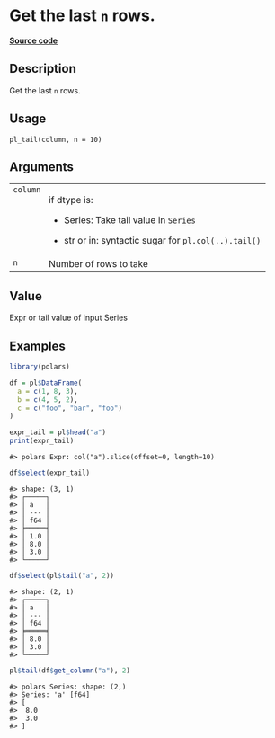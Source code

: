 

# Get the last <code>n</code> rows.

[**Source code**](https://github.com/pola-rs/r-polars/tree/1fd6c01b862685c50e295d9b2ef690a69c3a7963/R/functions__lazy.R#L267)

## Description

Get the last <code>n</code> rows.

## Usage

<pre><code class='language-R'>pl_tail(column, n = 10)
</code></pre>

## Arguments

<table>
<tr>
<td style="white-space: nowrap; font-family: monospace; vertical-align: top">
<code id="pl_tail_:_column">column</code>
</td>
<td>

if dtype is:

<ul>
<li>

Series: Take tail value in <code>Series</code>

</li>
<li>

str or in: syntactic sugar for
<code style="white-space: pre;">pl.col(..).tail()</code>

</li>
</ul>
</td>
</tr>
<tr>
<td style="white-space: nowrap; font-family: monospace; vertical-align: top">
<code id="pl_tail_:_n">n</code>
</td>
<td>
Number of rows to take
</td>
</tr>
</table>

## Value

Expr or tail value of input Series

## Examples

``` r
library(polars)

df = pl$DataFrame(
  a = c(1, 8, 3),
  b = c(4, 5, 2),
  c = c("foo", "bar", "foo")
)

expr_tail = pl$head("a")
print(expr_tail)
```

    #> polars Expr: col("a").slice(offset=0, length=10)

``` r
df$select(expr_tail)
```

    #> shape: (3, 1)
    #> ┌─────┐
    #> │ a   │
    #> │ --- │
    #> │ f64 │
    #> ╞═════╡
    #> │ 1.0 │
    #> │ 8.0 │
    #> │ 3.0 │
    #> └─────┘

``` r
df$select(pl$tail("a", 2))
```

    #> shape: (2, 1)
    #> ┌─────┐
    #> │ a   │
    #> │ --- │
    #> │ f64 │
    #> ╞═════╡
    #> │ 8.0 │
    #> │ 3.0 │
    #> └─────┘

``` r
pl$tail(df$get_column("a"), 2)
```

    #> polars Series: shape: (2,)
    #> Series: 'a' [f64]
    #> [
    #>  8.0
    #>  3.0
    #> ]
